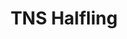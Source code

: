 ---
title: "TNS Halfling"
canonical: "skill/translate-named-script-x"
lists:
    - awakened-halfling-loresheet
tier: 1
osp_cost: 5
---